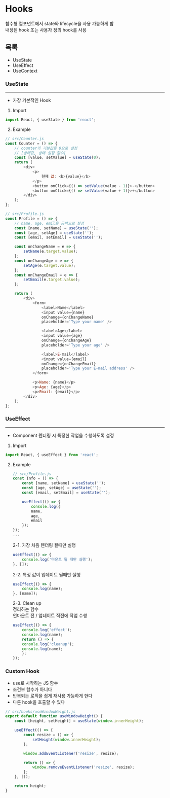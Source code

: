 # Hooks
함수형 컴포넌트에서 state와 lifecycle을 사용 가능하게 함  
내장된 hook 또는 사용자 정의 hook를 사용
## 목록
* UseState
* UseEffect
* UseContext

### UseState
---
* 가장 기본적인 Hook
1. Import
```js
import React, { useState } from 'react';
```
2. Example
```js
// src/Counter.js
const Counter = () => {
    // counter의 기본값을 0으로 설정
    // [상태값, 상태 설정 함수]
    const [value, setValue] = useState(0);
    return (
        <div>
            <p>
                현재 값: <b>{value}</b>
            </p>
            <button onClick={() => setValue(value - 1)}>-</button>
            <button onClick={() => setValue(value + 1)}>+</button>
        </div>
    );
};
```
```js
// src/Profile.js
const Profile = () => {
    // name, age, emil을 공백으로 설정
    const [name, setName] = useState('');
    const [age, setAge] = useState('');
    const [email, setEmail] = useState('');

    const onChangeName = e => {
        setName(e.target.value);
    };
    const onChangeAge = e => {
        setAge(e.target.value);
    };
    const onChangeEmail = e => {
        setEmail(e.target.value);
    };

    return (
        <div>
            <form>
                <label>Name</label>
                <input value={name} 
                onChange={onChangeName} 
                placeholder='Type your name' />

                <label>Age</label>
                <input value={age} 
                onChange={onChangeAge} 
                placeholder='Type your age' />

                <label>E-mail</label>
                <input value={email} 
                onChange={onChangeEmail} 
                placeholder='Type your E-mail address' />
            </form>

            <p>Name: {name}</p>
            <p>Age: {age}</p>
            <p>Email: {email}</p>
        </div>
    );
};
```
### UseEffect
---
* Component 렌더링 시 특정한 작업을 수행하도록 설정
1. Import
```js
import React, { useEffect } from 'react';
```
2. Example  
    ```js
    // src/Profile.js
    const Info = () => {
        const [name, setName] = useState('');
        const [age, setAge] = useState('');
        const [email, setEmail] = useState('');

        useEffect(() => {
            console.log({
            name,
            age,
            email
        });
    });
    ...
    ```
    2-1. 가장 처음 렌더링 될때만 실행
    ```js
    useEffect(() => {
        console.log('마운트 될 때만 실행');
    }, []);
    ```
    2-2. 특정 값이 업데이트 될때만 실행
    ```js
    useEffect(() => {
        console.log(name);
    }, [name]);
    ```
    2-3. Clean up  
        정리하는 함수  
        언마운트 전 / 업데이트 직전에 작업 수행
    ```js
    useEffect(() => {
        console.log('effect');
        console.log(name);
        return () => {
        console.log('cleanup');
        console.log(name);
        };
    });
    ```

<!-- ### UseContext
---
1. Import
```js
```
2. Example
```js
``` -->
### Custom Hook
* use로 시작하는 JS 함수  
* 조건부 함수가 아니다
* 반복되는 로직을 쉽게 재사용 가능하게 한다  
* 다른 hook을 호출할 수 있다
```js
// src/hooks/useWindowHeight.js
export default function useWindowHeight() {
    const [height, setHeight] = useState(window.innerHeight);

    useEffect(() => {
        const resize = () => {
            setHeight(window.innerHeight);
        };

        window.addEventListener('resize', resize);

        return () => {
            window.removeEventListener('resize', resize);
        };
    }, []);

    return height;
}
```